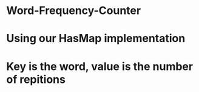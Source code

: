# Word-Frequency-Counter
# Using our HasMap implementation
# Key is the word, value is the number of repitions